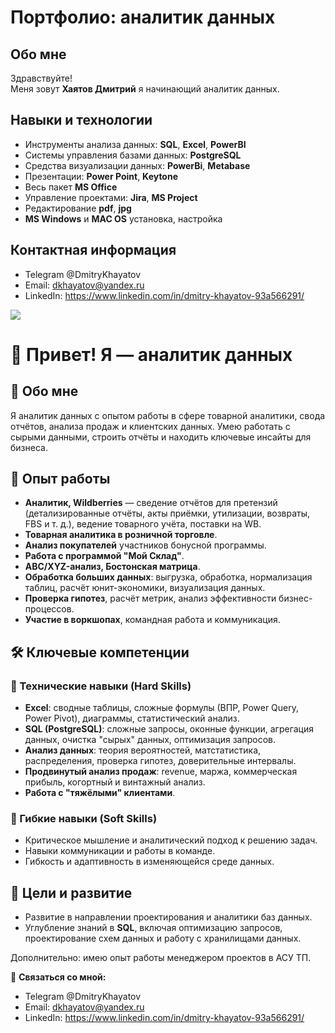 # Портфолио: аналитик данных
## Обо мне
Здравствуйте!  
Меня зовут **Хаятов Дмитрий** я начинающий аналитик данных.  
## Навыки и технологии
- Инструменты анализа данных: **SQL**, **Excel**, **PowerBI**
- Системы управления базами данных: **PostgreSQL**  
- Средства визуализации данных: **PowerBi**, **Metabase**  
- Презентации: **Power Point**, **Keytone**  
- Весь пакет **MS Office**  
- Управление проектами: **Jira**, **MS Project**  
- Редактирование **pdf**, **jpg**  
- **MS Windows** и **MAC OS** установка, настройка  
## Контактная информация
- Telegram @DmitryKhayatov  
- Email: dkhayatov@yandex.ru  
- LinkedIn: https://www.linkedin.com/in/dmitry-khayatov-93a566291/  

![](https://komarev.com/ghpvc/?username=DmitryKhayatov)


# 👋 Привет! Я — аналитик данных

## 🔹 Обо мне
Я аналитик данных с опытом работы в сфере товарной аналитики, свода отчётов, анализа продаж и клиентских данных. Умею работать с сырыми данными, строить отчёты и находить ключевые инсайты для бизнеса.

## 💼 Опыт работы
- **Аналитик, Wildberries** — сведение отчётов для претензий (детализированные отчёты, акты приёмки, утилизации, возвраты, FBS и т. д.), ведение товарного учёта, поставки на WB.
- **Товарная аналитика в розничной торговле**.
- **Анализ покупателей** участников бонусной программы.
- **Работа с программой "Мой Склад"**.
- **АВС/XYZ-анализ, Бостонская матрица**.
- **Обработка больших данных**: выгрузка, обработка, нормализация таблиц, расчёт юнит-экономики, визуализация данных.
- **Проверка гипотез**, расчёт метрик, анализ эффективности бизнес-процессов.
- **Участие в воркшопах**, командная работа и коммуникация.

## 🛠 Ключевые компетенции
### 🔹 Технические навыки (Hard Skills)
- **Excel**: сводные таблицы, сложные формулы (ВПР, Power Query, Power Pivot), диаграммы, статистический анализ.
- **SQL (PostgreSQL)**: сложные запросы, оконные функции, агрегация данных, очистка "сырых" данных, оптимизация запросов.
- **Анализ данных**: теория вероятностей, матстатистика, распределения, проверка гипотез, доверительные интервалы.
- **Продвинутый анализ продаж**: revenue, маржа, коммерческая прибыль, когортный и винтажный анализ.
- **Работа с "тяжёлыми" клиентами**.

### 🔹 Гибкие навыки (Soft Skills)
- Критическое мышление и аналитический подход к решению задач.
- Навыки коммуникации и работы в команде.
- Гибкость и адаптивность в изменяющейся среде данных.

## 🎯 Цели и развитие
- Развитие в направлении проектирования и аналитики баз данных.
- Углубление знаний в **SQL**, включая оптимизацию запросов, проектирование схем данных и работу с хранилищами данных.

Дополнительно: имею опыт работы менеджером проектов в АСУ ТП.

📌 **Связаться со мной:** 
- Telegram @DmitryKhayatov  
- Email: dkhayatov@yandex.ru  
- LinkedIn: https://www.linkedin.com/in/dmitry-khayatov-93a566291/  
